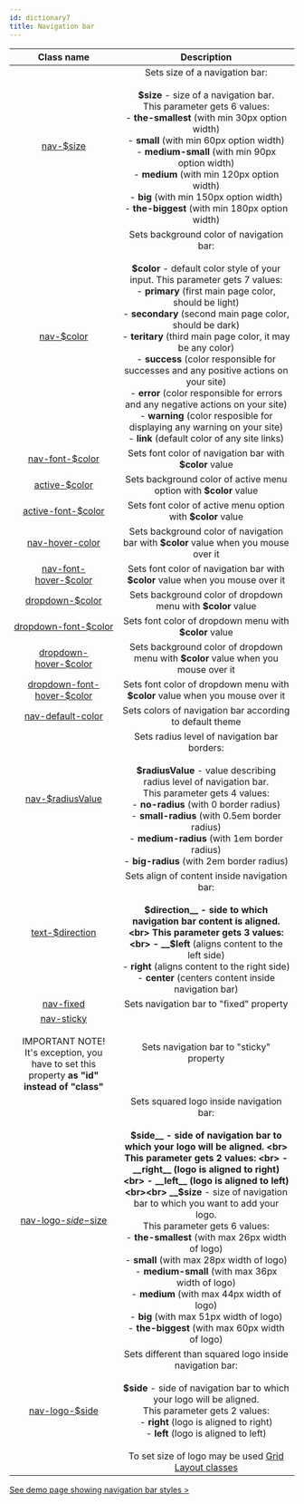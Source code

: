 ```yaml
---
id: dictionary7
title: Navigation bar
---
```


| Class name  | Description  |
|:-:|:-:|
| [nav-$size](doc7#size)  |  Sets size of a navigation bar: <br><br> __$size__ - size of a navigation bar. <br> This parameter gets 6 values: <br> - __the-smallest__ (with min 30px option width) <br> - __small__ (with min 60px option width) <br> - __medium-small__ (with min 90px option width) <br> - __medium__ (with min 120px option width) <br> - __big__ (with min 150px option width) <br> - __the-biggest__ (with min 180px option width)|
| [nav-$color](doc7#color-of-every-element)  | Sets background color of navigation bar: <br><br> __$color__ - default color style of your input. This parameter gets 7 values: <br> - __primary__ (first main page color, should be light) <br> - __secondary__ (second main page color, should be dark) <br> - __teritary__ (third main page color, it may be any color) <br> - __success__ (color responsible for successes and any positive actions on your site) <br> - __error__ (color responsible for errors and any negative actions on your site) <br> - __warning__ (color resposible for displaying any warning on your site) <br> - __link__ (default color of any site links)  |
| [nav-font-$color](doc7#color-of-every-element)  | Sets font color of navigation bar with __$color__ value|
| [active-$color](doc7#color-of-every-element)  |  Sets background color of active menu option with __$color__ value|
| [active-font-$color](doc7#color-of-every-element)  | Sets font color of active menu option with __$color__ value |
| [nav-hover-color](doc7#color-of-every-element)  | Sets background color of navigation bar with __$color__ value when you mouse over it  |
| [nav-font-hover-$color](doc7#color-of-every-element)  |  Sets font color of navigation bar with __$color__ value when you mouse over it |
| [dropdown-$color](doc7#color-of-every-element)  | Sets background color of dropdown menu with __$color__ value|
| [dropdown-font-$color](doc7#color-of-every-element)  |  Sets font color of dropdown menu with __$color__ value|
| [dropdown-hover-$color](doc7#color-of-every-element)  | Sets background color of dropdown menu with __$color__ value when you mouse over it  |
| [dropdown-font-hover-$color](doc7#color-of-every-element) | Sets font color of dropdown menu with __$color__ value when you mouse over it |
| [nav-default-color](doc7#default-color) | Sets colors of navigation bar according to default theme|
|  [nav-$radiusValue](doc7#radius-level) | Sets radius level of navigation bar borders: <br><br> __$radiusValue__ - value describing radius level of navigation bar. <br> This parameter gets 4 values: <br> - __no-radius__ (with 0 border radius) <br> - __small-radius__ (with 0.5em border radius) <br> - __medium-radius__ (with 1em border radius) <br> - __big-radius__ (with 2em border radius)|
| [text-$direction](doc7#menu-options-align) | Sets align of content inside navigation bar: <br><br> __$direction__ - side to which navigation bar content is aligned. <br> This parameter gets 3 values: <br> - __$left__ (aligns content to the left side) <br> - __right__ (aligns content to the right side) <br> - __center__ (centers content inside navigation bar) |
| [nav-fixed](doc7#visibility) | Sets navigation bar to "fixed" property|
| [nav-sticky](doc7#visibility) <br><br> IMPORTANT NOTE! <br> It's exception, you have to set this property __as "id" instead of "class"__| Sets navigation bar to "sticky" property |
| [nav-logo-$side-$size](doc7#squared-logo) | Sets squared logo inside navigation bar: <br><br> __$side__ - side of navigation bar to which your logo will be aligned. <br> This parameter gets 2 values: <br> - __right__ (logo is aligned to right) <br> - __left__ (logo is aligned to left) <br><br> __$size__ - size of navigation bar to which you want to add your logo. <br> This parameter gets 6 values: <br> - __the-smallest__ (with max 26px width of logo) <br> - __small__ (with max 28px width of logo) <br> - __medium-small__ (with max 36px width of logo) <br> - __medium__ (with max 44px width of logo) <br> - __big__ (with max 51px width of logo) <br> - __the-biggest__ (with max 60px width of logo) |
| [nav-logo-$side](doc7#other-logo) | Sets different than squared logo inside navigation bar: <br><br> __$side__ - side of navigation bar to which your logo will be aligned. <br> This parameter gets 2 values: <br> - __right__ (logo is aligned to right) <br> - __left__ (logo is aligned to left) <br><br> To set size of logo may be used [Grid Layout classes](doc3#paddings-margins-width-and-height-sizes)|

[See demo page showing navigation bar styles >](/UI_Kit/navigationDemo.html)